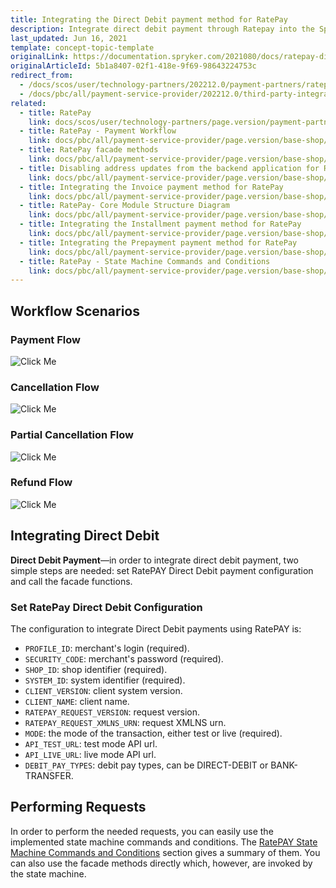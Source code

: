 ```yaml
---
title: Integrating the Direct Debit payment method for RatePay
description: Integrate direct debit payment through Ratepay into the Spryker-based shop.
last_updated: Jun 16, 2021
template: concept-topic-template
originalLink: https://documentation.spryker.com/2021080/docs/ratepay-direct-debit
originalArticleId: 5b1a8407-02f1-418e-9f69-98643224753c
redirect_from:
  - /docs/scos/user/technology-partners/202212.0/payment-partners/ratepay/integrating-payment-methods-for-ratepay/integrating-the-direct-debit-payment-method-for-ratepay.html
  - /docs/pbc/all/payment-service-provider/202212.0/third-party-integrations/ratepay/integrate-payment-methods-for-ratepay/integrate-the-direct-debit-payment-method-for-ratepay.html
related:
  - title: RatePay
    link: docs/scos/user/technology-partners/page.version/payment-partners/ratepay.html
  - title: RatePay - Payment Workflow
    link: docs/pbc/all/payment-service-provider/page.version/base-shop/third-party-integrations/ratepay/ratepay-payment-workflow.html
  - title: RatePay facade methods
    link: docs/pbc/all/payment-service-provider/page.version/base-shop/third-party-integrations/ratepay/ratepay-facade-methods.html
  - title: Disabling address updates from the backend application for RatePay
    link: docs/pbc/all/payment-service-provider/page.version/base-shop/third-party-integrations/ratepay/disable-address-updates-from-the-backend-application-for-ratepay.html
  - title: Integrating the Invoice payment method for RatePay
    link: docs/pbc/all/payment-service-provider/page.version/base-shop/third-party-integrations/ratepay/integrate-payment-methods-for-ratepay/integrate-the-invoice-payment-method-for-ratepay.html
  - title: RatePay- Core Module Structure Diagram
    link: docs/pbc/all/payment-service-provider/page.version/base-shop/third-party-integrations/ratepay/ratepay-core-module-structure-diagram.html
  - title: Integrating the Installment payment method for RatePay
    link: docs/pbc/all/payment-service-provider/page.version/base-shop/third-party-integrations/ratepay/integrate-payment-methods-for-ratepay/integrate-the-installment-payment-method-for-ratepay.html
  - title: Integrating the Prepayment payment method for RatePay
    link: docs/pbc/all/payment-service-provider/page.version/base-shop/third-party-integrations/ratepay/integrate-payment-methods-for-ratepay/integrate-the-prepayment-payment-method-for-ratepay.html
  - title: RatePay - State Machine Commands and Conditions
    link: docs/pbc/all/payment-service-provider/page.version/base-shop/third-party-integrations/ratepay/ratepay-state-machine-commands-and-conditions.html
---
```


## Workflow Scenarios


### Payment Flow

![Click Me](https://spryker.s3.eu-central-1.amazonaws.com/docs/Technology+Partners/Payment+Partners/Ratepay/ratepay-ddelv-payment-flow.png)

### Cancellation Flow

![Click Me](https://spryker.s3.eu-central-1.amazonaws.com/docs/Technology+Partners/Payment+Partners/Ratepay/ratepay-ddelv-payment-flow.png)

### Partial Cancellation Flow

![Click Me](https://spryker.s3.eu-central-1.amazonaws.com/docs/Technology+Partners/Payment+Partners/Ratepay/ratepay-ddelv-partial-cancellation-flow.png)

### Refund Flow

![Click Me](https://spryker.s3.eu-central-1.amazonaws.com/docs/Technology+Partners/Payment+Partners/Ratepay/ratepay-ddelv-refund-flow.png)

## Integrating Direct Debit

**Direct Debit Payment**—in order to integrate direct debit payment, two simple steps are needed: set RatePAY Direct Debit payment configuration and call the facade functions.

### Set RatePay Direct Debit Configuration

The configuration to integrate Direct Debit payments using RatePAY is:
* `PROFILE_ID`: merchant's login (required).
* `SECURITY_CODE`: merchant's password (required).
* `SHOP_ID`: shop identifier (required).
* `SYSTEM_ID`: system identifier (required).
* `CLIENT_VERSION`: client system version.
* `CLIENT_NAME`: client name.
* `RATEPAY_REQUEST_VERSION`: request version.
* `RATEPAY_REQUEST_XMLNS_URN`: request XMLNS urn.
* `MODE`: the mode of the transaction, either test or live (required).
* `API_TEST_URL`: test mode API url.
* `API_LIVE_URL`: live mode API url.
* `DEBIT_PAY_TYPES`: debit pay types, can be DIRECT-DEBIT or BANK-TRANSFER.

## Performing Requests

In order to perform the needed requests, you can easily use the implemented state machine commands and conditions. The [RatePAY State Machine Commands and Conditions](/docs/pbc/all/payment-service-provider/{{page.version}}/base-shop/third-party-integrations/ratepay/ratepay-state-machine-commands-and-conditions.html) section gives a summary of them. You can also use the facade methods directly which, however, are invoked by the state machine.
